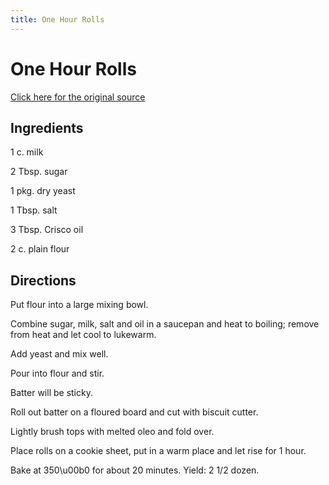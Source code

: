 ```yaml
---
title: One Hour Rolls
---
```


<head>
<meta charset="UTF-8">
</head>
<h1>One Hour Rolls</h1>
<a href="http://www.cookbooks.com/Recipe-Details.aspx?id=294341/">Click here for the original source</a>
<h2>Ingredients</h2>
<p></p>
<p>1 c. milk</p>
<p> </p>
<p>2 Tbsp. sugar</p>
<p> </p>
<p>1 pkg. dry yeast</p>
<p> </p>
<p>1 Tbsp. salt</p>
<p> </p>
<p>3 Tbsp. Crisco oil</p>
<p> </p>
<p>2 c. plain flour</p>
<p></p>
<h2>Directions</h2>

<p></p>
<p>Put flour into a large mixing bowl.</p>
<p> </p>
<p>Combine sugar, milk, salt and oil in a saucepan and heat to boiling; remove from heat and let cool to lukewarm.</p>
<p> </p>
<p>Add yeast and mix well.</p>
<p> </p>
<p>Pour into flour and stir.</p>
<p> </p>
<p>Batter will be sticky.</p>
<p> </p>
<p>Roll out batter on a floured board and cut with biscuit cutter.</p>
<p> </p>
<p>Lightly brush tops with melted oleo and fold over.</p>
<p> </p>
<p>Place rolls on a cookie sheet, put in a warm place and let rise for 1 hour.</p>
<p> </p>
<p>Bake at 350\u00b0 for about 20 minutes. Yield: 2 1/2 dozen.</p>
<p></p>
